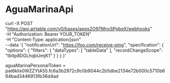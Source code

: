 # AguaMarinaApi

curl -X POST "https://api.airtable.com/v0/bases/apps2O97MnvSPpbeX/webhooks" \
-H "Authorization: Bearer YOUR_TOKEN" \
-H "Content-Type: application/json" \
--data '{
    "notificationUrl": "https://foo.com/receive-ping",
    "specification": {
      "options": {
        "filters": {
          "dataTypes": [
            "tableData"
          ],
          "recordChangeScope": "tbltp8DGLhqbUmjK1"
        }
      }
    }
  }'

  aguaMarinaPersonalToken = pat6klix0WZZYtA55.fc6a3b2972c9c0b9044c2b5dbe2134e72b000c5710b664bad3446913fb36d4ad